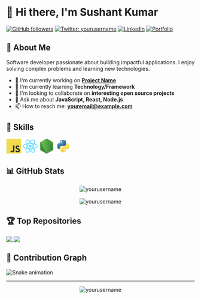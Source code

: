 # 👋 Hi there, I'm Sushant Kumar

[![GitHub followers](https://img.shields.io/github/followers/yourusername?label=Follow&style=social)](https://github.com/yourusername)
[![Twitter: yourusername](https://img.shields.io/twitter/follow/yourusername?style=social)](https://twitter.com/yourusername)
[![LinkedIn](https://img.shields.io/badge/-LinkedIn-blue?style=flat-square&logo=Linkedin&logoColor=white&link=https://www.linkedin.com/in/yourusername/)](https://www.linkedin.com/in/yourusername/)
[![Portfolio](https://img.shields.io/badge/-Portfolio-black?style=flat-square&logo=react&logoColor=white&link=https://yourwebsite.com)](https://yourwebsite.com)

## 💫 About Me
Software developer passionate about building impactful applications. I enjoy solving complex problems and learning new technologies.

- 🔭 I'm currently working on **[Project Name](https://github.com/yourusername/projectname)**
- 🌱 I'm currently learning **Technology/Framework**
- 👯 I'm looking to collaborate on **interesting open source projects**
- 💬 Ask me about **JavaScript, React, Node.js**
- 📫 How to reach me: **youremail@example.com**

## 🚀 Skills
<p align="left">
  <img src="https://raw.githubusercontent.com/devicons/devicon/master/icons/javascript/javascript-original.svg" alt="javascript" width="40" height="40"/>
  <img src="https://raw.githubusercontent.com/devicons/devicon/master/icons/react/react-original.svg" alt="react" width="40" height="40"/>
  <img src="https://raw.githubusercontent.com/devicons/devicon/master/icons/nodejs/nodejs-original.svg" alt="nodejs" width="40" height="40"/>
  <img src="https://raw.githubusercontent.com/devicons/devicon/master/icons/python/python-original.svg" alt="python" width="40" height="40"/>
  <!-- Add more skills icons as needed -->
</p>

## 📊 GitHub Stats
<p align="center">
  <img align="center" src="https://github-readme-stats.vercel.app/api?username=yourusername&show_icons=true&theme=radical" alt="yourusername" />
</p>

<p align="center">
  <img align="center" src="https://github-readme-streak-stats.herokuapp.com/?user=yourusername&theme=radical" alt="yourusername" />
</p>

## 🏆 Top Repositories
<a href="https://github.com/yourusername/repository1">
  <img align="center" src="https://github-readme-stats.vercel.app/api/pin/?username=yourusername&repo=repository1&theme=radical" />
</a>
<a href="https://github.com/yourusername/repository2">
  <img align="center" src="https://github-readme-stats.vercel.app/api/pin/?username=yourusername&repo=repository2&theme=radical" />
</a>

## 🐍 Contribution Graph
![Snake animation](https://github.com/yourusername/yourusername/blob/output/github-contribution-grid-snake.svg)

---

<p align="center">
  <img src="https://komarev.com/ghpvc/?username=yourusername&label=Profile%20views&color=0e75b6&style=flat" alt="yourusername" />
</p>
